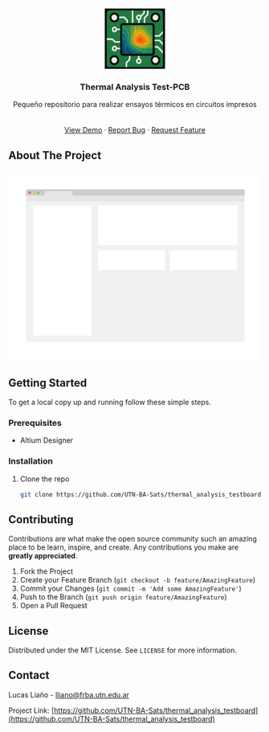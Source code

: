 <!-- PROJECT LOGO -->
<br />
<p align="center">
  <a href="https://github.com/UTN-BA-Sats/thermal_analysis_testboard">
    <img src="images/logo.png" alt="Logo" width="120" height="120">
  </a>

  <h3 align="center">Thermal Analysis Test-PCB</h3>

  <p align="center">
    Pequeño repositorio para realizar ensayos térmicos en circuitos impresos
    <br />
    <br />
    <br />
    <a href="https://github.com/UTN-BA-Sats/thermal_analysis_testboard">View Demo</a>
    ·
    <a href="https://github.com/UTN-BA-Sats/thermal_analysis_testboard/issues">Report Bug</a>
    ·
    <a href="https://github.com/UTN-BA-Sats/thermal_analysis_testboard/issues">Request Feature</a>
  </p>
</p>



<!-- ABOUT THE PROJECT -->
## About The Project

[![Product Name Screen Shot][product-screenshot]](https://example.com)


<!-- GETTING STARTED -->
## Getting Started

To get a local copy up and running follow these simple steps.

### Prerequisites

- Altium Designer

### Installation

1. Clone the repo
   ```sh
   git clone https://github.com/UTN-BA-Sats/thermal_analysis_testboard.git
   ```


<!-- CONTRIBUTING -->
## Contributing

Contributions are what make the open source community such an amazing place to be learn, inspire, and create. Any contributions you make are **greatly appreciated**.

1. Fork the Project
2. Create your Feature Branch (`git checkout -b feature/AmazingFeature`)
3. Commit your Changes (`git commit -m 'Add some AmazingFeature'`)
4. Push to the Branch (`git push origin feature/AmazingFeature`)
5. Open a Pull Request



<!-- LICENSE -->
## License

Distributed under the MIT License. See `LICENSE` for more information.



<!-- CONTACT -->
## Contact

Lucas Liaño - lliano@frba.utn.edu.ar

Project Link: [https://github.com/UTN-BA-Sats/thermal_analysis_testboard](https://github.com/UTN-BA-Sats/thermal_analysis_testboard)



<!-- MARKDOWN LINKS & IMAGES -->
<!-- https://www.markdownguide.org/basic-syntax/#reference-style-links -->
[product-screenshot]: images/screenshot.png
